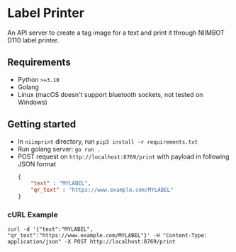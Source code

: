 # Label Printer
An API server to create a tag image for a text and print it through NIIMBOT D110 label printer.

## Requirements
- Python `>=3.10`
- Golang
- Linux (macOS doesn't support bluetooth sockets, not tested on Windows)

## Getting started
- In `niimprint` directory, run `pip3 install -r requirements.txt`
- Run golang server: `go run .`
- POST request on `http://localhost:8769/print` with payload in following JSON format
	```json
	{
		"text" : "MYLABEL",
		"qr_text" : "https://www.example.com/MYLABEL"
	}
	```

### cURL Example

```shell
curl -d '{"text":"MYLABEL", "qr_text":"https://www.example.com/MYLABEL"}' -H "Content-Type: application/json" -X POST http://localhost:8769/print
```
